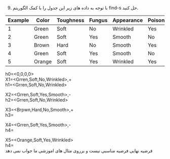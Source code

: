 9. با توجه به داده های زیر این جدول را با کمک الگوریتم find-s حل کنید.
  
  
|     Example    |     Color     |     Toughness    |     Fungus    |     Appearance    |     Poisonous    |
|----------------|---------------|------------------|---------------|-------------------|------------------|
|     1          |     Green     |     Soft         |     No        |     Wrinkled      |     Yes          |
|     2          |     Green     |     Soft         |     Yes       |     Smooth        |     No           |
|     3          |     Brown     |     Hard         |     No        |     Smooth        |     Yes          |
|     4          |     Green     |     Soft         |     Yes       |     Smooth        |     No           |
|     5          |     Orange    |     Soft         |     Yes       |     Wrinkled      |     Yes          |



h0=<0,0,0,0>
<br/>
X1=<Grren,Soft,No,Wrinkled>,+
<br/>
h1=<Grren,Soft,No,Wrinkled>
<br/>

X2=<Grren,Soft,Yes,Smooth>,-
<br/>
h2=<Grren,Soft,No,Wrinkled>
<br/>

X3=<Brpwn,Hard,No,Smooth>,+
<br/>
h3=<?,?,No,?>
<br/>

X4=<Grren,Soft,Yes,Smooth>,-
<br/>
h4=<?,?,No,?>
<br/>

X5=<Orange,Soft,Yes,Wrinkled>
<br/>
h4=<?,?,?,?>
<br/>
فرضیه نهایی فرضیه مناسبی نیست و برروی مثال های اموزشی ما جواب نمی دهد

